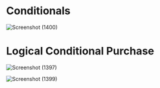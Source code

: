 # Conditionals 
![Screenshot (1400)](https://user-images.githubusercontent.com/101398263/220516297-422bdf3a-45f9-4921-9d30-2dd66fbb84e4.png)

# Logical Conditional Purchase 
![Screenshot (1397)](https://user-images.githubusercontent.com/101398263/220516417-56b6d69c-c94d-4b76-9e8a-b9bde92cb35b.png)


![Screenshot (1399)](https://user-images.githubusercontent.com/101398263/220516444-4bf92589-f5f1-45f5-9d59-f0a61f869041.png)
